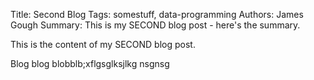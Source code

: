Title: Second Blog
Tags: somestuff, data-programming
Authors: James Gough
Summary: This is my SECOND blog post - here's the summary.

This is the content of my SECOND blog post.

Blog blog blobblb;xflgsglksjlkg nsgnsg